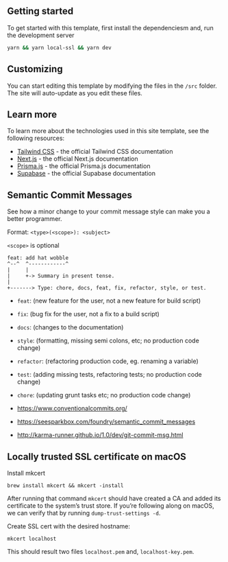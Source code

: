 ## Getting started

To get started with this template, first install the dependenciesm and, run the development server

```bash
yarn && yarn local-ssl && yarn dev
```

## Customizing

You can start editing this template by modifying the files in the `/src` folder. The site will auto-update as you edit these files.

## Learn more

To learn more about the technologies used in this site template, see the following resources:

- [Tailwind CSS](https://tailwindcss.com/docs) - the official Tailwind CSS documentation
- [Next.js](https://nextjs.org/docs) - the official Next.js documentation
- [Prisma.js](https://www.prisma.io/docs) - the official Prisma.js documentation
- [Supabase](https://supabase.com/docs) - the official Supabase documentation

## Semantic Commit Messages

See how a minor change to your commit message style can make you a better programmer.

Format: `<type>(<scope>): <subject>`

`<scope>` is optional

```
feat: add hat wobble
^--^  ^------------^
|     |
|     +-> Summary in present tense.
|
+-------> Type: chore, docs, feat, fix, refactor, style, or test.
```

- `feat`: (new feature for the user, not a new feature for build script)
- `fix`: (bug fix for the user, not a fix to a build script)
- `docs`: (changes to the documentation)
- `style`: (formatting, missing semi colons, etc; no production code change)
- `refactor`: (refactoring production code, eg. renaming a variable)
- `test`: (adding missing tests, refactoring tests; no production code change)
- `chore`: (updating grunt tasks etc; no production code change)

- https://www.conventionalcommits.org/
- https://seesparkbox.com/foundry/semantic_commit_messages
- http://karma-runner.github.io/1.0/dev/git-commit-msg.html

## Locally trusted SSL certificate on macOS

Install mkcert

```shell
brew install mkcert && mkcert -install
```

After running that command `mkcert` should have created a CA and added its certificate to the system’s trust store. If you’re following along on macOS, we can verify that by running `dump-trust-settings -d`.

Create SSL cert with the desired hostname:

```shell
mkcert localhost
```

This should result two files `localhost.pem` and, `localhost-key.pem`.
